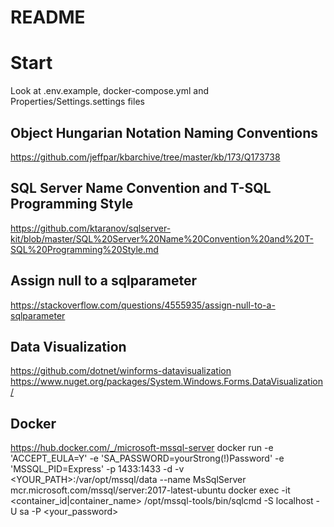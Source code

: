 ﻿# README

# Start
Look at .env.example, docker-compose.yml and Properties/Settings.settings files

## Object Hungarian Notation Naming Conventions
https://github.com/jeffpar/kbarchive/tree/master/kb/173/Q173738

## SQL Server Name Convention and T-SQL Programming Style
https://github.com/ktaranov/sqlserver-kit/blob/master/SQL%20Server%20Name%20Convention%20and%20T-SQL%20Programming%20Style.md

## Assign null to a sqlparameter
https://stackoverflow.com/questions/4555935/assign-null-to-a-sqlparameter

## Data Visualization
https://github.com/dotnet/winforms-datavisualization
https://www.nuget.org/packages/System.Windows.Forms.DataVisualization/

## Docker
https://hub.docker.com/_/microsoft-mssql-server
docker run -e 'ACCEPT_EULA=Y' -e 'SA_PASSWORD=yourStrong(!)Password' -e 'MSSQL_PID=Express' -p 1433:1433 -d -v <YOUR_PATH>:/var/opt/mssql/data --name MsSqlServer mcr.microsoft.com/mssql/server:2017-latest-ubuntu 
docker exec -it <container_id|container_name> /opt/mssql-tools/bin/sqlcmd -S localhost -U sa -P <your_password>
